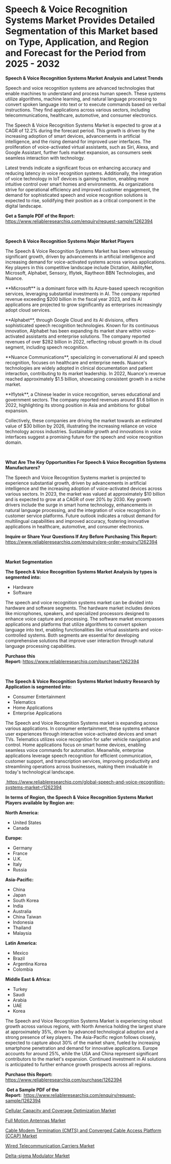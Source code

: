 <p><h1>Speech & Voice Recognition Systems Market Provides Detailed Segmentation of this Market based on Type, Application, and Region and Forecast for the Period from 2025 - 2032</h1></p><p><strong>Speech & Voice Recognition Systems Market Analysis and Latest Trends</strong></p>
<p><p>Speech and voice recognition systems are advanced technologies that enable machines to understand and process human speech. These systems utilize algorithms, machine learning, and natural language processing to convert spoken language into text or to execute commands based on verbal instructions. They find applications across various sectors, including telecommunications, healthcare, automotive, and consumer electronics.</p><p>The Speech & Voice Recognition Systems Market is expected to grow at a CAGR of 12.2% during the forecast period. This growth is driven by the increasing adoption of smart devices, advancements in artificial intelligence, and the rising demand for improved user interfaces. The proliferation of voice-activated virtual assistants, such as Siri, Alexa, and Google Assistant, further fuels market expansion, as consumers seek seamless interaction with technology.</p><p>Latest trends indicate a significant focus on enhancing accuracy and reducing latency in voice recognition systems. Additionally, the integration of voice technology in IoT devices is gaining traction, enabling more intuitive control over smart homes and environments. As organizations strive for operational efficiency and improved customer engagement, the demand for sophisticated speech and voice recognition solutions is expected to rise, solidifying their position as a critical component in the digital landscape.</p></p>
<p><strong>Get a Sample PDF of the Report:&nbsp;</strong> <a href="https://www.reliableresearchiq.com/enquiry/request-sample/1262394?utm_campaign=1842&utm_medium=2&utm_source=Github&utm_content=ia&utm_term=08042025&utm_id=speech-voice-recognition-systems">https://www.reliableresearchiq.com/enquiry/request-sample/1262394</a></p>
<p>&nbsp;</p>
<p><strong>Speech & Voice Recognition Systems Major Market Players</strong></p>
<p><p>The Speech & Voice Recognition Systems Market has been witnessing significant growth, driven by advancements in artificial intelligence and increasing demand for voice-activated systems across various applications. Key players in this competitive landscape include Dictation, AbilityNet, Microsoft, Alphabet, Sensory, Iflytek, Raytheon BBN Technologies, and Nuance.</p><p>**Microsoft** is a dominant force with its Azure-based speech recognition services, leveraging substantial investments in AI. The company reported revenue exceeding $200 billion in the fiscal year 2023, and its AI applications are projected to grow significantly as enterprises increasingly adopt cloud services.</p><p>**Alphabet**, through Google Cloud and its AI divisions, offers sophisticated speech recognition technologies. Known for its continuous innovation, Alphabet has been expanding its market share within voice-activated assistants and enterprise solutions. The company reported revenues of over $282 billion in 2022, reflecting robust growth in its cloud segment, including speech recognition.</p><p>**Nuance Communications**, specializing in conversational AI and speech recognition, focuses on healthcare and enterprise needs. Nuance's technologies are widely adopted in clinical documentation and patient interaction, contributing to its market leadership. In 2022, Nuance's revenue reached approximately $1.5 billion, showcasing consistent growth in a niche market.</p><p>**Iflytek**, a Chinese leader in voice recognition, serves educational and government sectors. The company reported revenues around $1.6 billion in 2022, highlighting its strong position in Asia and ambitions for global expansion.</p><p>Collectively, these companies are driving the market towards an estimated value of $30 billion by 2026, illustrating the increasing reliance on voice technology across industries. Sustainable growth and innovations in voice interfaces suggest a promising future for the speech and voice recognition domain.</p></p>
<p>&nbsp;</p>
<p><strong>What Are The Key Opportunities For Speech & Voice Recognition Systems Manufacturers?</strong></p>
<p><p>The Speech and Voice Recognition Systems market is projected to experience substantial growth, driven by advancements in artificial intelligence and the increasing adoption of voice-activated devices across various sectors. In 2023, the market was valued at approximately $10 billion and is expected to grow at a CAGR of over 20% by 2030. Key growth drivers include the surge in smart home technology, enhancements in natural language processing, and the integration of voice recognition in customer service platforms. Future outlook indicates a robust demand for multilingual capabilities and improved accuracy, fostering innovative applications in healthcare, automotive, and consumer electronics.</p></p>
<p><strong>Inquire or Share Your Questions If Any Before Purchasing This Report:</strong> <a href="https://www.reliableresearchiq.com/enquiry/pre-order-enquiry/1262394?utm_campaign=1842&utm_medium=2&utm_source=Github&utm_content=ia&utm_term=08042025&utm_id=speech-voice-recognition-systems">https://www.reliableresearchiq.com/enquiry/pre-order-enquiry/1262394</a></p>
<p>&nbsp;</p>
<p><strong>Market Segmentation</strong></p>
<p><strong>The Speech & Voice Recognition Systems Market Analysis by types is segmented into:</strong></p>
<p><ul><li>Hardware</li><li>Software</li></ul></p>
<p><p>The speech and voice recognition systems market can be divided into hardware and software segments. The hardware market includes devices like microphones, speakers, and specialized processors designed to enhance voice capture and processing. The software market encompasses applications and platforms that utilize algorithms to convert spoken language into text, enabling functionalities like virtual assistants and voice-controlled systems. Both segments are essential for developing comprehensive solutions that improve user interaction through natural language processing capabilities.</p></p>
<p><strong>Purchase this Report:&nbsp;</strong><a href="https://www.reliableresearchiq.com/purchase/1262394?utm_campaign=1842&utm_medium=2&utm_source=Github&utm_content=ia&utm_term=08042025&utm_id=speech-voice-recognition-systems">https://www.reliableresearchiq.com/purchase/1262394</a></p>
<p>&nbsp;</p>
<p><strong>The Speech & Voice Recognition Systems Market Industry Research by Application is segmented into:</strong></p>
<p><ul><li>Consumer Entertainment</li><li>Telematics</li><li>Home Applications</li><li>Enterprise Applications</li></ul></p>
<p><p>The Speech and Voice Recognition Systems market is expanding across various applications. In consumer entertainment, these systems enhance user experiences through interactive voice-activated devices and smart TVs. Telematics utilizes voice recognition for safer vehicle navigation and control. Home applications focus on smart home devices, enabling seamless voice commands for automation. Meanwhile, enterprise applications leverage speech recognition for efficient communication, customer support, and transcription services, improving productivity and streamlining operations across businesses, making them invaluable in today's technological landscape.</p></p>
<p><a href="https://www.reliableresearchiq.com/global-speech-and-voice-recognition-systems-market-r1262394?utm_campaign=1842&utm_medium=2&utm_source=Github&utm_content=ia&utm_term=08042025&utm_id=speech-voice-recognition-systems">&nbsp;https://www.reliableresearchiq.com/global-speech-and-voice-recognition-systems-market-r1262394</a></p>
<p><strong>In terms of Region, the Speech & Voice Recognition Systems Market Players available by Region are:</strong></p>
<p>
    <p> <strong> North America: </strong>
        <ul>
            <li>United States</li>
            <li>Canada</li>
        </ul>
        </p> 
    <p> <strong> Europe: </strong>
        <ul>
            <li>Germany</li>
            <li>France</li>
            <li>U.K.</li>
            <li>Italy</li>
            <li>Russia</li>
        </ul>
        </p> 
    <p> <strong> Asia-Pacific: </strong>
        <ul>
            <li>China</li>
            <li>Japan</li>
            <li>South Korea</li>
            <li>India</li>
            <li>Australia</li>
            <li>China Taiwan</li>
            <li>Indonesia</li>
            <li>Thailand</li>
            <li>Malaysia</li>
        </ul>
        </p> 
    <p> <strong> Latin America: </strong>
        <ul>
            <li>Mexico</li>
            <li>Brazil</li>
            <li>Argentina Korea</li>
            <li>Colombia</li>
        </ul>
        </p> 
    <p> <strong> Middle East & Africa: </strong>
        <ul>
            <li>Turkey</li>
            <li>Saudi</li>
            <li>Arabia</li>
            <li>UAE</li>
            <li>Korea</li>
        </ul>
    </p>
    </p>
<p><p>The Speech and Voice Recognition Systems Market is experiencing robust growth across various regions, with North America holding the largest share at approximately 35%, driven by advanced technological adoption and a strong presence of key players. The Asia-Pacific region follows closely, expected to capture about 30% of the market share, fueled by increasing smartphone penetration and demand for innovative applications. Europe accounts for around 25%, while the USA and China represent significant contributors to the market's expansion. Continued investment in AI solutions is anticipated to further enhance growth prospects across all regions.</p></p>
<p><strong>Purchase this Report: </strong><a href="https://www.reliableresearchiq.com/purchase/1262394?utm_campaign=1842&utm_medium=2&utm_source=Github&utm_content=ia&utm_term=08042025&utm_id=speech-voice-recognition-systems">https://www.reliableresearchiq.com/purchase/1262394</a></p>
<p>&nbsp;<strong>Get a Sample PDF of the Report:&nbsp;&nbsp;</strong><a href="https://www.reliableresearchiq.com/enquiry/request-sample/1262394?utm_campaign=1842&utm_medium=2&utm_source=Github&utm_content=ia&utm_term=08042025&utm_id=speech-voice-recognition-systems">https://www.reliableresearchiq.com/enquiry/request-sample/1262394</a></p>
<p><strong></strong></p>
<p><p><a href="https://github.com/shimweummul/Market-Research-Report-List-1/blob/main/cellular-capacity-and-coverage-optimization-market.md?utm_campaign=1842&utm_medium=2&utm_source=Github&utm_content=ia&utm_term=08042025&utm_id=speech-voice-recognition-systems">Cellular Capacity and Coverage Optimization Market</a></p><p><a href="https://github.com/kadutjoelly83/Market-Research-Report-List-1/blob/main/full-motion-antennas-market.md?utm_campaign=1842&utm_medium=2&utm_source=Github&utm_content=ia&utm_term=08042025&utm_id=speech-voice-recognition-systems">Full Motion Antennas Market</a></p><p><a href="https://github.com/snaikraso/Market-Research-Report-List-1/blob/main/cable-modem-termination-cmts-and-converged-cable-access-platform-ccap-market.md?utm_campaign=1842&utm_medium=2&utm_source=Github&utm_content=ia&utm_term=08042025&utm_id=speech-voice-recognition-systems">Cable Modem Termination (CMTS) and Converged Cable Access Platform (CCAP) Market</a></p><p><a href="https://github.com/bauldlimle6h/Market-Research-Report-List-1/blob/main/wired-telecommunication-carriers-market.md?utm_campaign=1842&utm_medium=2&utm_source=Github&utm_content=ia&utm_term=08042025&utm_id=speech-voice-recognition-systems">Wired Telecommunication Carriers Market</a></p><p><a href="https://github.com/sternymkere4/Market-Research-Report-List-1/blob/main/delta-sigma-modulator-market.md?utm_campaign=1842&utm_medium=2&utm_source=Github&utm_content=ia&utm_term=08042025&utm_id=speech-voice-recognition-systems">Delta-sigma Modulator Market</a></p></p>
